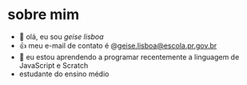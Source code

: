 # sobre  mim
- 👋 olá, eu sou *geise lisboa*
- 👍 meu e-mail de contato é @geise.lisboa@escola.pr.gov.br
-  🌱 eu estou aprendendo a programar recentemente a linguagem de JavaScript e Scratch 
- estudante do ensino médio
